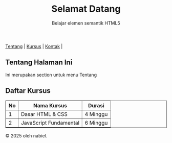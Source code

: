 <!DOCTYPE html>
<html lang="id"
<head>
    <meta charset="UTF-8">
    <meta name="viewport" content="width=device-width,initial-scale=1.0">
    <title>Latihan 1 - HTML5</title>
</head>
<body>
    <header>
        <h1>Selamat Datang</h1>
        <p>Belajar elemen semantik HTML5</p>
    </header>
    <nav>
        <a href="#tentang">Tentang</a> |
        <a href="#kursus">Kursus</a> |
        <a href="#kontak">Kontak</a> |
    </nav>
 <section id="tentang">
        <h2>Tentang Halaman Ini</h2>
        <p>Ini merupakan section untuk menu Tentang</p>
    </section>
<section id="kursus">
    <h2>Daftar Kursus</h2>
    <table border="1"
    <tr>
        <th>No</td>
        <th>Nama Kursus</th>
        <th>Durasi</th>
    </tr>
    <tr>
        <td>1</td>
        <td>Dasar HTML & CSS</td>
        <td>4 Minggu</td>
    </tr>
    <tr>
        <td>2</td>
        <td>JavaScript Fundamental</td>
        <td>6 Minggu</td>
    </tr>
    </table>
</section>
    <footer>
        <p>&copy; 2025 oleh nabiel. </p>
    </footer>
</body>
</html>
